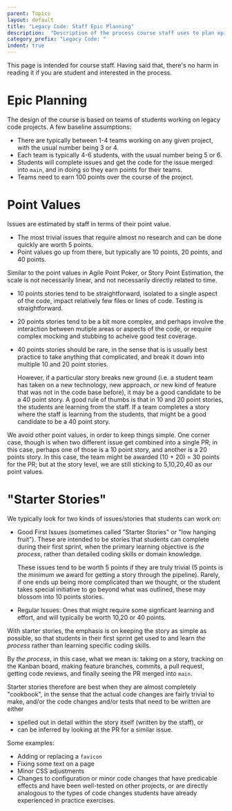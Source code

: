 ```yaml
---
parent: Topics
layout: default
title: "Legacy Code: Staff Epic Planning"
description:  "Description of the process course staff uses to plan epics"
category_prefix: "Legacy Code: "
indent: true 
---
```


This page is intended for course staff.  Having said that, there's no harm in reading it if you are student and interested in the process.

# Epic Planning

The design of the course is based on teams of students working on legacy code projects.   A few baseline assumptions:

* There are typically between 1-4 teams working on any given project, with the usual number being 3 or 4.
* Each team is typically 4-6 students, with the usual number being 5 or 6.
* Students will complete issues and get the code for the issue merged into `main`, and in doing so they earn points for their teams.
* Teams need to earn 100 points over the course of the project.

# Point Values

Issues are estimated by staff in terms of their point value.  
- The most trivial issues that require almost no research and can be done quickly are worth 5 points.
- Point values go up from there, but typically are 10 points, 20 points, and 40 points.

Similar to the point values in Agile Point Poker, or Story Point Estimation, the scale is not necessarily linear, and not necessarily directly related to time.  
* 10 points stories tend to be straightforward,  isolated to a single aspect of the code,  impact  relatively few files or lines of code. Testing is straightforward.
* 20 points stories tend to be a bit more complex, and perhaps involve the interaction between mutiple areas or aspects of the code, or require complex
  mocking and stubbing to acheive good test coverage.
* 40 points stories should be rare, in the sense that is is usually best practice to take anything that complicated, and break it down into multiple 10 and 20
  point stories.    
  
  However, if a particular story breaks new ground (i.e. a student team has taken on a new technology, new approach, or new kind of feature
  that was not in the code base before), it may be a good candidate to be a 40 point story.  A good rule of thumbs is that in 10 and 20 point stories,
  the students are learning from the staff.  If a team completes a story where the staff is learning from the students, that might be a good candidate
  to be a 40 point story.
  
We avoid other point values, in order to keep things simple.   One corner case, though is when two different issue get combined into a single PR; in this case,
perhaps one of those is a 10 point story, and another is a 20 points story.  In this case, the team might be awarded (10 + 20) = 30 points for the PR; but at the
story level, we are still sticking to 5,10,20,40 as our point values.


# "Starter Stories"

We typically look for two kinds of issues/stories that students can work on:

* Good First Issues (sometimes called "Starter Stories" or "low hanging fruit").   These are intended to be stories that students can complete during their first sprint, 
  when the primary learning objective is *the process*, rather than detailed coding skills or domain knowledge.   

  These issues tend to be worth 5 points if they
  are truly trivial (5 points is the minimum we award for getting a story through the pipeline).   Rarely, if one ends up being more complicated than we thought,
  or the student takes special initiative to go beyond what was outlined, these may blossom into 10 points stories.

* Regular Issues: Ones that might require some signficant learning and effort, and will typically be worth 10,20 or 40 points.

With starter stories, the emphasis is on keeping the story as simple as possible, so that students in their first sprint 
get used to and learn *the process* rather than learning specific coding skills.

By *the process*, in this case, what we mean is: taking on a story, tracking on the Kanban board, making feature branches, commits, a pull request, getting
code reviews, and finally seeing the PR merged into `main`.
  
Starter stories therefore are best when they are almost completely "cookbook", in the sense that the actual code changes are fairly trivial to make,
and/or the code changes and/or tests that need to be written are either 
* spelled out in detail within the story itself (written by the staff), or
* can be inferred by looking at the PR for a similar issue.

Some examples:
- Adding or replacing a `favicon`
- Fixing some text on a page
- Minor CSS adjustments
- Changes to configuration or minor code changes that have predicable effects and have been well-tested on other projects, or are directly analogous to
  the types of code changes students have already experienced in practice exercises.
    
 
